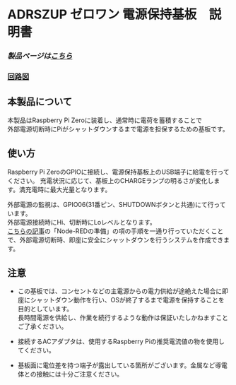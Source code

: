# ADRSZUP ゼロワン 電源保持基板　説明書

### *製品ページは[こちら](http://bit-trade-one.co.jp/adrszup/)*

### [回路図](https://github.com/bit-trade-one/RasPi-Zero-One-Series/blob/master/4th/ADRSZUP_Capacitor/Schematics/rpizero_ups_v12_schematics.pdf)

## 本製品について

本製品はRaspberry Pi Zeroに装着し、通常時に電荷を蓄積することで  
外部電源切断時にPiがシャットダウンするまで電源を担保するための基板です。

## 使い方

Raspberry Pi ZeroのGPIOに接続し、電源保持基板上のUSB端子に給電を行ってください。
充電状況に応じて、基板上のCHARGEランプの明るさが変化します。満充電時に最大光量となります。  

外部電源の監視は、GPIO06(31番ピン、SHUTDOWNボタンと共通)にて行っています。  
外部電源接続時にHi、切断時にLoレベルとなります。  
[こちらの記事](http://bit-trade-one.co.jp/blog/201806301/)の「Node-REDの準備」の項の手順を一通り行っていただくことで、外部電源切断時、即座に安全にシャットダウンを行うシステムを作成できます。

## 注意

- この基板では、コンセントなどの主電源からの電力供給が途絶えた場合に即座にシャットダウン動作を行い、OSが終了するまで電源を保持することを目的としています。  
長時間電源を供給し、作業を続行するような動作は保証いたしかねますことご了承ください。

- 接続するACアダプタは、使用するRaspberry Piの推奨電流値の物を使用してください。  

- 基板面に電位差を持つ端子が露出している箇所がございます。金属など導電体との接触には十分ご注意ください。

